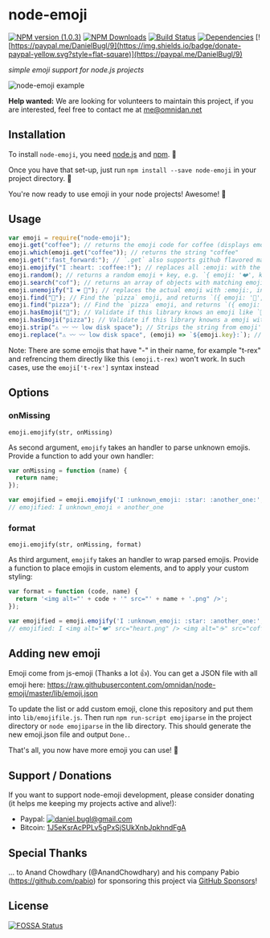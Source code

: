 # node-emoji

[![NPM version (1.0.3)](https://img.shields.io/npm/v/node-emoji.svg?style=flat-square)](https://www.npmjs.com/package/node-emoji) [![NPM Downloads](https://img.shields.io/npm/dm/node-emoji.svg?style=flat-square)](https://www.npmjs.com/package/node-emoji) [![Build Status](https://img.shields.io/travis/omnidan/node-emoji/master.svg?style=flat-square)](https://travis-ci.org/omnidan/node-emoji) [![Dependencies](https://img.shields.io/david/omnidan/node-emoji.svg?style=flat-square)](https://david-dm.org/omnidan/node-emoji) [![https://paypal.me/DanielBugl/9](https://img.shields.io/badge/donate-paypal-yellow.svg?style=flat-square)](https://paypal.me/DanielBugl/9)

_simple emoji support for node.js projects_

![node-emoji example](https://i.imgur.com/yIo5Uux.png)

**Help wanted:** We are looking for volunteers to maintain this project, if you are interested, feel free to contact me at [me@omnidan.net](mailto:me@omnidan.net)

## Installation

To install `node-emoji`, you need [node.js](http://nodejs.org/) and [npm](https://github.com/npm/npm#super-easy-install). :rocket:

Once you have that set-up, just run `npm install --save node-emoji` in your project directory. :ship:

You're now ready to use emoji in your node projects! Awesome! :metal:

## Usage

```javascript
var emoji = require("node-emoji");
emoji.get("coffee"); // returns the emoji code for coffee (displays emoji on terminals that support it)
emoji.which(emoji.get("coffee")); // returns the string "coffee"
emoji.get(":fast_forward:"); // `.get` also supports github flavored markdown emoji (http://www.emoji-cheat-sheet.com/)
emoji.emojify("I :heart: :coffee:!"); // replaces all :emoji: with the actual emoji, in this case: returns "I ❤️ ☕️!"
emoji.random(); // returns a random emoji + key, e.g. `{ emoji: '❤️', key: 'heart' }`
emoji.search("cof"); // returns an array of objects with matching emoji's. `[{ emoji: '☕️', key: 'coffee' }, { emoji: ⚰', key: 'coffin'}]`
emoji.unemojify("I ❤️ 🍕"); // replaces the actual emoji with :emoji:, in this case: returns "I :heart: :pizza:"
emoji.find("🍕"); // Find the `pizza` emoji, and returns `({ emoji: '🍕', key: 'pizza' })`;
emoji.find("pizza"); // Find the `pizza` emoji, and returns `({ emoji: '🍕', key: 'pizza' })`;
emoji.hasEmoji("🍕"); // Validate if this library knows an emoji like `🍕`
emoji.hasEmoji("pizza"); // Validate if this library knowns a emoji with the name `pizza`
emoji.strip("⚠️ 〰️ 〰️ low disk space"); // Strips the string from emoji's, in this case returns: "low disk space".
emoji.replace("⚠️ 〰️ 〰️ low disk space", (emoji) => `${emoji.key}:`); // Replace emoji's by callback method: "warning: low disk space"
```

Note: There are some emojis that have "-" in their name, for example "t-rex" and refrencing them directly like this `(emoji.t-rex)` won't work. In such cases, use the `emoji['t-rex']` syntax instead

## Options

### onMissing

`emoji.emojify(str, onMissing)`

As second argument, `emojify` takes an handler to parse unknown emojis. Provide a function to add your own handler:

```js
var onMissing = function (name) {
  return name;
});

var emojified = emoji.emojify('I :unknown_emoji: :star: :another_one:', onMissing);
// emojified: I unknown_emoji ⭐️ another_one
```

### format

`emoji.emojify(str, onMissing, format)`

As third argument, `emojify` takes an handler to wrap parsed emojis. Provide a function to place emojis in custom elements, and to apply your custom styling:

```js
var format = function (code, name) {
  return '<img alt="' + code + '" src="' + name + '.png" />';
});

var emojified = emoji.emojify('I :unknown_emoji: :star: :another_one:', null, format);
// emojified: I <img alt="❤️" src="heart.png" /> <img alt="☕️" src="coffee.png" />
```

## Adding new emoji

Emoji come from js-emoji (Thanks a lot :thumbsup:). You can get a JSON file with all emoji here: https://raw.githubusercontent.com/omnidan/node-emoji/master/lib/emoji.json

To update the list or add custom emoji, clone this repository and put them into `lib/emojifile.js`.
Then run `npm run-script emojiparse` in the project directory or `node emojiparse` in the lib directory.
This should generate the new emoji.json file and output `Done.`.

That's all, you now have more emoji you can use! :clap:

## Support / Donations

If you want to support node-emoji development, please consider donating (it helps me keeping my projects active and alive!):

- Paypal: [![daniel.bugl@gmail.com](https://www.paypalobjects.com/en_US/i/btn/btn_donate_SM.gif)](https://www.paypal.com/cgi-bin/webscr?cmd=_s-xclick&hosted_button_id=YBMS9EKTNPZHJ)
- Bitcoin: [1J5eKsrAcPPLv5gPxSjSUkXnbJpkhndFgA](bitcoin:1J5eKsrAcPPLv5gPxSjSUkXnbJpkhndFgA)

## Special Thanks

... to Anand Chowdhary (@AnandChowdhary) and his company Pabio (https://github.com/pabio) for sponsoring this project via [GitHub Sponsors](https://github.com/sponsors/omnidan)!

## License

[![FOSSA Status](https://app.fossa.io/api/projects/git%2Bgithub.com%2Fomnidan%2Fnode-emoji.svg?type=large)](https://app.fossa.io/projects/git%2Bgithub.com%2Fomnidan%2Fnode-emoji?ref=badge_large)
